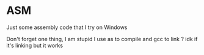 # ASM
Just some assembly code that I try on Windows 


Don't forget one thing, I am stupid
I use as to compile and gcc to link ? idk if it's linking but it works
